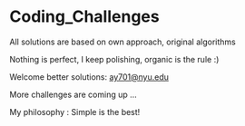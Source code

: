 # Coding_Challenges

All solutions are based on own approach, original algorithms

Nothing is perfect, I keep polishing, organic is the rule :)

Welcome better solutions: ay701@nyu.edu

More challenges are coming up ...

My philosophy : Simple is the best!
